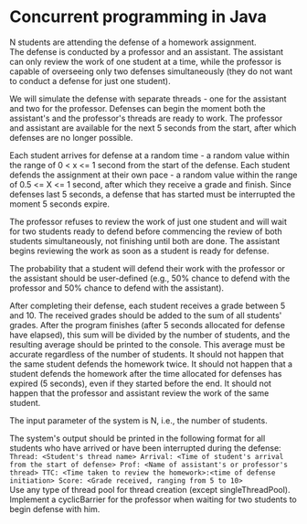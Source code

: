 # Concurrent programming in Java
N students are attending the defense of a homework assignment. <br>
The defense is conducted by a professor and an assistant. The assistant can only review the work of one student at a time, while the professor is capable of overseeing only two defenses simultaneously (they do not want to conduct a defense for just one student). <br>

We will simulate the defense with separate threads - one for the assistant and two for the professor. Defenses can begin the moment both the assistant's and the professor's threads are ready to work. The professor and assistant are available for the next 5 seconds from the start, after which defenses are no longer possible. <br>

Each student arrives for defense at a random time - a random value within the range of 0 < x <= 1 second from the start of the defense. Each student defends the assignment at their own pace - a random value within the range of 0.5 <= X <= 1 second, after which they receive a grade and finish. Since defenses last 5 seconds, a defense that has started must be interrupted the moment 5 seconds expire. <br>

The professor refuses to review the work of just one student and will wait for two students ready to defend before commencing the review of both students simultaneously, not finishing until both are done.
The assistant begins reviewing the work as soon as a student is ready for defense. <br>

The probability that a student will defend their work with the professor or the assistant should be user-defined (e.g., 50% chance to defend with the professor and 50% chance to defend with the assistant). <br>

After completing their defense, each student receives a grade between 5 and 10. The received grades should be added to the sum of all students' grades. After the program finishes (after 5 seconds allocated for defense have elapsed), this sum will be divided by the number of students, and the resulting average should be printed to the console. This average must be accurate regardless of the number of students.
It should not happen that the same student defends the homework twice. It should not happen that a student defends the homework after the time allocated for defenses has expired (5 seconds), even if they started before the end. It should not happen that the professor and assistant review the work of the same student. <br>

The input parameter of the system is N, i.e., the number of students. <br>

The system's output should be printed in the following format for all students who have arrived or have been interrupted during the defense: <br>
```Thread: <Student's thread name> Arrival: <Time of student's arrival from the start of defense> Prof: <Name of assistant's or professor's thread> TTC: <Time taken to review the homework>:<time of defense initiation> Score: <Grade received, ranging from 5 to 10>``` <br>
Use any type of thread pool for thread creation (except singleThreadPool). Implement a cyclicBarrier for the professor when waiting for two students to begin defense with him.